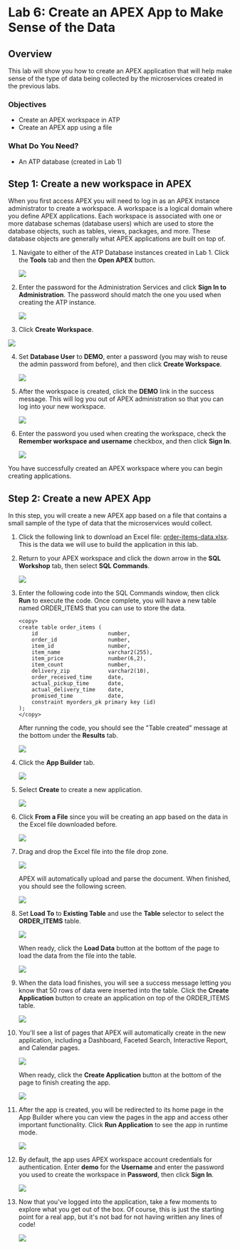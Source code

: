 # Lab 6: Create an APEX App to Make Sense of the Data

## Overview

This lab will show you how to create an APEX application that will help make sense of the type of data being collected by the microservices created in the previous labs.

### Objectives

* Create an APEX workspace in ATP
* Create an APEX app using a file

### What Do You Need?

* An ATP database (created in Lab 1)

## **Step 1:** Create a new workspace in APEX

When you first access APEX you will need to log in as an APEX instance administrator to create a workspace. A workspace is a logical domain where you define APEX applications. Each workspace is associated with one or more database schemas (database users) which are used to store the database objects, such as tables, views, packages, and more. These database objects are generally what APEX applications are built on top of.

1.  Navigate to either of the ATP Database instances created in Lab 1. Click the **Tools** tab and then the **Open APEX** button.

    ![](images/click-open-apex.png)

2.  Enter the password for the Administration Services and click **Sign In to Administration**. The password should match the one you used when creating the ATP instance.

    ![](images/log-in-as-admin.png)

3.  Click **Create Workspace**.

   ![](images/welcome-create-workspace.png)

4.  Set **Database User** to **DEMO**, enter a password (you may wish to reuse the admin password from before), and then click **Create Workspace**.

    ![](images/create-workspace.png)

5.  After the workspace is created, click the **DEMO** link in the success message. This will log you out of APEX administration so that you can log into your new workspace.

    ![](images/log-out-from-admin.png)

6.  Enter the password you used when creating the workspace, check the **Remember workspace and username** checkbox, and then click **Sign In**.

    ![](images/log-in-to-workspace.png)

You have successfully created an APEX workspace where you can begin creating applications.

## **Step 2:** Create a new APEX App

In this step, you will create a new APEX app based on a file that contains a small sample of the type of data that the microservices would collect.

1.  Click the following link to download an Excel file: <a href="https://objectstorage.us-ashburn-1.oraclecloud.com/p/naln4K9wHitqILEbK8mPVK6TDzHjsTpM17RNln4JHVU/n/c4u03/b/developer-library/o/order-items-data.xlsx">order-items-data.xlsx</a>. This is the data we will use to build the application in this lab.

2. Return to your APEX workspace and click the down arrow in the **SQL Workshop** tab, then select **SQL Commands**.

    ![](images/click-sql-commands.png)

3. Enter the following code into the SQL Commands window, then click **Run** to execute the code. Once complete, you will have a new table named ORDER_ITEMS that you can use to store the data.

    ```
    <copy>
    create table order_items (
        id                      number,
        order_id                number,
        item_id                 number,
        item_name               varchar2(255),
        item_price              number(6,2),
        item_count              number,
        delivery_zip            varchar2(10),
        order_received_time     date,
        actual_pickup_time      date,
        actual_delivery_time    date,
        promised_time           date,
        constraint myorders_pk primary key (id)
    );
    </copy>
    ```

    After running the code, you should see the "Table created" message at the bottom under the **Results** tab.

    ![](images/run-code-to-create-table.png)

4.  Click the **App Builder** tab.

    ![](images/click-app-builder.png)

5.  Select **Create** to create a new application.

    ![](images/click-create.png)

6.  Click **From a File** since you will be creating an app based on the data in the Excel file downloaded before.

    ![](images/click-from-a-file.png)

7.  Drag and drop the Excel file into the file drop zone.

    ![](images/drag-and-drop-file.png)

    APEX will automatically upload and parse the document. When finished, you should see the following screen.

    ![](images/post-file-upload-and-parse.png)

8.  Set **Load To** to **Existing Table** and use the **Table** selector to select the **ORDER_ITEMS** table.

    ![](images/select-order-items-table.png)

    When ready, click the **Load Data** button at the bottom of the page to load the data from the file into the table.

    ![](images/click-load-data.png)

9.  When the data load finishes, you will see a success message letting you know that 50 rows of data were inserted into the table. Click the **Create Application** button to create an application on top of the ORDER_ITEMS table.

    ![](images/click-create-application.png)

10. You'll see a list of pages that APEX will automatically create in the new application, including a Dashboard, Faceted Search, Interactive Report, and Calendar pages.

    ![](images/application-pages.png)

    When ready, click the **Create Application** button at the bottom of the page to finish creating the app.

    ![](images/click-create-application-2.png)

11. After the app is created, you will be redirected to its home page in the App Builder where you can view the pages in the app and access other important functionality. Click **Run Application** to see the app in runtime mode.

    ![](images/application-home-page.png)

12. By default, the app uses APEX workspace account credentials for authentication. Enter **demo** for the **Username** and enter the password you used to create the workspace in **Password**, then click **Sign In**.

    ![](images/app-authentication.png)

13. Now that you've logged into the application, take a few moments to explore what you get out of the box. Of course, this is just the starting point for a real app, but it's not bad for not having written any lines of code!

    ![](images/app-home-page.png)

